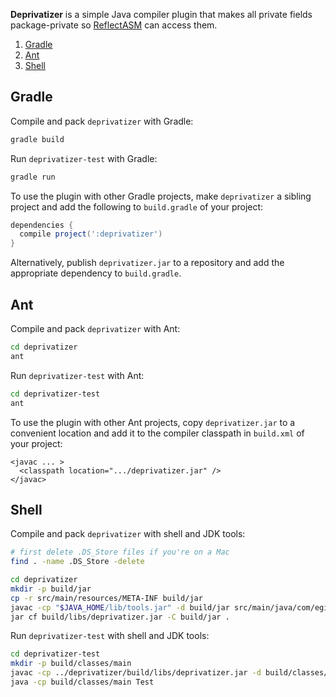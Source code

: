 **Deprivatizer** is a simple Java compiler plugin that makes all private fields package-private so [ReflectASM](/EsotericSoftware/reflectasm) can access them.

1. [Gradle](#gradle)
2. [Ant](#ant)
3. [Shell](#shell)

## Gradle

Compile and pack `deprivatizer` with Gradle:

```sh
gradle build
```

Run `deprivatizer-test` with Gradle:

```sh
gradle run
```

To use the plugin with other Gradle projects, make `deprivatizer` a sibling project and add the following to `build.gradle` of your project:

```gradle
dependencies {
  compile project(':deprivatizer')
}
```

Alternatively, publish `deprivatizer.jar` to a repository and add the appropriate dependency to `build.gradle`.

## Ant

Compile and pack `deprivatizer` with Ant:
```sh
cd deprivatizer
ant
```

Run `deprivatizer-test` with Ant:

```sh
cd deprivatizer-test
ant
```

To use the plugin with other Ant projects, copy `deprivatizer.jar` to a convenient location and add it to the compiler classpath in `build.xml` of your project:

```ant
<javac ... >
  <classpath location=".../deprivatizer.jar" />
</javac>
```

## Shell

Compile and pack `deprivatizer` with shell and JDK tools:

```sh
# first delete .DS_Store files if you're on a Mac
find . -name .DS_Store -delete
```

```sh
cd deprivatizer
mkdir -p build/jar
cp -r src/main/resources/META-INF build/jar
javac -cp "$JAVA_HOME/lib/tools.jar" -d build/jar src/main/java/com/egis/deprivatizer/Deprivatizer.java
jar cf build/libs/deprivatizer.jar -C build/jar .
```

Run `deprivatizer-test` with shell and JDK tools:

```sh
cd deprivatizer-test
mkdir -p build/classes/main
javac -cp ../deprivatizer/build/libs/deprivatizer.jar -d build/classes/main src/main/java/Test.java
java -cp build/classes/main Test
```
